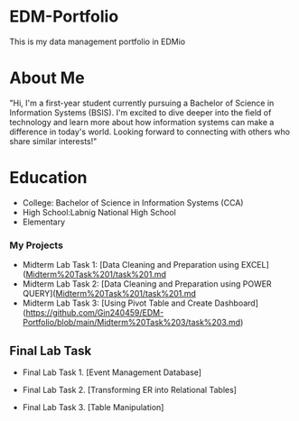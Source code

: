 # EDM-Portfolio
This is my data management portfolio in EDMio
# About Me
"Hi, I'm a first-year student currently pursuing a Bachelor of Science in Information Systems (BSIS). I'm excited to dive deeper into the field of technology and learn more about how information systems can make a difference in today's world. Looking forward to connecting with others who share similar interests!"
# Education
- College: Bachelor of Science in Information Systems (CCA)
- High School:Labnig National High School
- Elementary
### My Projects
- Midterm Lab Task 1: [Data Cleaning and Preparation using EXCEL]([Midterm%20Task%201/task%201.md](https://github.com/Gin240459/EDM-Portfolio/blob/main/Midterm%20Task%201/task%201.md)
- Midterm Lab Task 2: [Data Cleaning and Preparation using POWER QUERY]([Midterm%20Task%201/task%201.md](https://github.com/Gin240459/EDM-Portfolio/blob/main/Midterm%20Task%202/task2.md)
- Midterm Lab Task 3: [Using Pivot Table and Create Dashboard] (https://github.com/Gin240459/EDM-Portfolio/blob/main/Midterm%20Task%203/task%203.md)

## Final Lab Task ##

- Final Lab Task 1. [Event Management Database]

- Final Lab Task 2. [Transforming ER into Relational Tables]

- Final Lab Task 3. [Table Manipulation]
